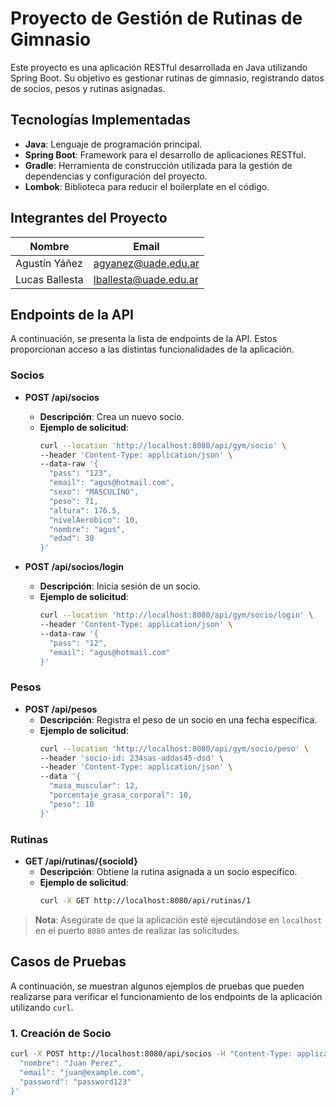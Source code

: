 # Proyecto de Gestión de Rutinas de Gimnasio

Este proyecto es una aplicación RESTful desarrollada en Java utilizando Spring Boot. Su objetivo es gestionar rutinas de gimnasio, registrando datos de socios, pesos y rutinas asignadas.

## Tecnologías Implementadas

- **Java**: Lenguaje de programación principal.
- **Spring Boot**: Framework para el desarrollo de aplicaciones RESTful.
- **Gradle**: Herramienta de construcción utilizada para la gestión de dependencias y configuración del proyecto.
- **Lombok**: Biblioteca para reducir el boilerplate en el código.

## Integrantes del Proyecto

| Nombre           | Email                   |
|------------------|-------------------------|
| Agustín Yáñez    | agyanez@uade.edu.ar     |
| Lucas Ballesta   | lballesta@uade.edu.ar   |

## Endpoints de la API

A continuación, se presenta la lista de endpoints de la API. Estos proporcionan acceso a las distintas funcionalidades de la aplicación.

### Socios

- **POST /api/socios**
  - **Descripción**: Crea un nuevo socio.
  - **Ejemplo de solicitud**:
    ```bash
    curl --location 'http://localhost:8080/api/gym/socio' \
    --header 'Content-Type: application/json' \
    --data-raw '{
      "pass": "123",
      "email": "agus@hotmail.com",
      "sexo": "MASCULINO",
      "peso": 71,
      "altura": 176.5,
      "nivelAerobico": 10,
      "nombre": "agus",
      "edad": 30
    }'
    ```

- **POST /api/socios/login**
  - **Descripción**: Inicia sesión de un socio.
  - **Ejemplo de solicitud**:
    ```bash
    curl --location 'http://localhost:8080/api/gym/socio/login' \
    --header 'Content-Type: application/json' \
    --data-raw '{
      "pass": "12",
      "email": "agus@hotmail.com"
    }'
    ```

### Pesos

- **POST /api/pesos**
  - **Descripción**: Registra el peso de un socio en una fecha específica.
  - **Ejemplo de solicitud**:
    ```bash
    curl --location 'http://localhost:8080/api/gym/socio/peso' \
    --header 'socio-id: 234sas-addas45-dsd' \
    --header 'Content-Type: application/json' \
    --data '{
      "masa_muscular": 12,
      "porcentaje_grasa_corporal": 10,
      "peso": 10
    }'
    ```

### Rutinas

- **GET /api/rutinas/{socioId}**
  - **Descripción**: Obtiene la rutina asignada a un socio específico.
  - **Ejemplo de solicitud**:
    ```bash
    curl -X GET http://localhost:8080/api/rutinas/1
    ```

> **Nota**: Asegúrate de que la aplicación esté ejecutándose en `localhost` en el puerto `8080` antes de realizar las solicitudes.

## Casos de Pruebas

A continuación, se muestran algunos ejemplos de pruebas que pueden realizarse para verificar el funcionamiento de los endpoints de la aplicación utilizando `curl`.

### 1. Creación de Socio

```bash
curl -X POST http://localhost:8080/api/socios -H "Content-Type: application/json" -d '{
  "nombre": "Juan Perez",
  "email": "juan@example.com",
  "password": "password123"
}'

